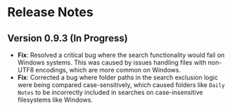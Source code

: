 # Release Notes

## Version 0.9.3 (In Progress)

- **Fix**: Resolved a critical bug where the search functionality would fail on Windows systems. This was caused by issues handling files with non-UTF8 encodings, which are more common on Windows.
- **Fix**: Corrected a bug where folder paths in the search exclusion logic were being compared case-sensitively, which caused folders like `Daily Notes` to be incorrectly included in searches on case-insensitive filesystems like Windows.
